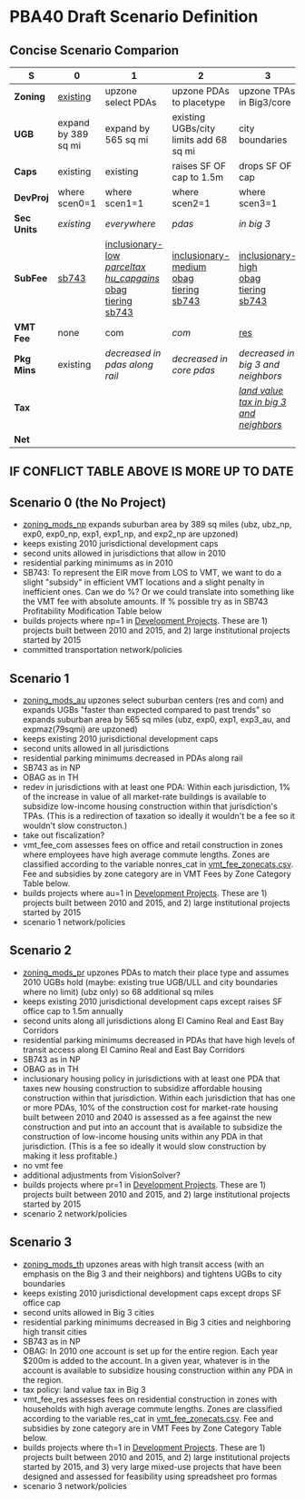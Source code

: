 # PBA40 Draft Scenario Definition

## Concise Scenario Comparion

   S    |             0             |             1             |             2             |            3
------- | ------------------------- | ------------------------- | ------------------------- | -------------------------          
**Zoning** | [existing](https://github.com/MetropolitanTransportationCommission/bayarea_urbansim/blob/master/data/zoning_mods_0.csv) | upzone select PDAs        | upzone PDAs to placetype  | upzone TPAs in Big3/core
**UGB** | expand by 389 sq mi | expand by 565 sq mi | existing UGBs/city limits add 68 sq mi | city boundaries 
**Caps** | existing | existing | raises SF OF cap to 1.5m | drops SF OF cap 
**DevProj** | where scen0=1 | where scen1=1 | where scen2=1 | where scen3=1                         
**Sec Units** | *existing* | *everywhere* | *pdas* | *in big 3*
**SubFee** | [sb743](accounts_pba40.md#sb743) | [inclusionary-low](accounts_pba40.md#inclusionary-zoning-low) <br> [*parceltax*](accounts_pba40.md#parcel-tax) <br> [*hu_capgains*](accounts_pba40.md#housing-capital-gains-tax) <br> [obag](accounts_pba40.md#obag) <br> [tiering](accounts_pba40.md#ceqa-tiering) <br> [sb743](accounts_pba40.md#sb743) | [inclusionary-medium](accounts_pba40.md#inclusionary-zoning-medium) <br> [obag](accounts_pba40.md#obag) <br>  [tiering](accounts_pba40.md#ceqa-tiering) <br> [sb743](accounts_pba40.md#sb743) | [inclusionary-high](accounts_pba40.md#inclusionary-zoning-high) <br> [obag](accounts_pba40.md#obag) <br> [tiering](accounts_pba40.md#ceqa-tiering) <br> [sb743](accounts_pba40.md#sb743) 
**VMT Fee** | none | com | *com* | [res](accounts_pba40.md#vmt-fees)
**Pkg Mins** | existing | *decreased in pdas along rail* | *decreased in core pdas* | *decreased in big 3 and neighbors*
**Tax** |  |  | | [*land value tax in big 3 and neighbors*](accounts_pba40.md#obag)                         
**Net** |                           |                           |                           |                         
                         
                         

## IF CONFLICT TABLE ABOVE IS MORE UP TO DATE

## Scenario 0 (the No Project)

* [zoning_mods_np](https://github.com/MetropolitanTransportationCommission/bayarea_urbansim/blob/master/data/zoning_mods_np.csv) expands suburban area by 389 sq miles (ubz, ubz_np, exp0, exp0_np, exp1, exp1_np, and exp2_np are upzoned)
* keeps existing 2010 jurisdictional development caps
* second units allowed in jurisdictions that allow in 2010
* residential parking minimums as in 2010
* SB743: To represent the EIR move from LOS to VMT, we want to do a slight "subsidy" in efficient VMT locations and a slight penalty in inefficient ones. Can we do %? Or we could translate into something like the VMT fee with absolute amounts. If % possible try as in SB743 Profitability Modification Table below
* builds projects where np=1 in [Development Projects](https://github.com/MetropolitanTransportationCommission/bayarea_urbansim/blob/master/data/development_projects.csv). These are 1) projects built between 2010 and 2015, and 2) large institutional projects started by 2015
* committed transportation network/policies

## Scenario 1

* [zoning_mods_au](https://github.com/MetropolitanTransportationCommission/bayarea_urbansim/blob/master/data/zoning_mods_au.csv) upzones select suburban centers (res and com) and expands UGBs "faster than expected compared to past trends" so expands suburban area by 565 sq miles  (ubz, exp0, exp1, exp3_au, and expmaz(79sqmi) are upzoned)
* keeps existing 2010 jurisdictional development caps
* second units allowed in all jurisdictions
* residential parking minimums decreased in PDAs along rail
* SB743 as in NP
* OBAG as in TH
* redev in jurisdictions with at least one PDA: Within each jurisdiction, 1% of the increase in value of all market-rate buildings is available to subsidize low-income housing construction within that jurisdiction's TPAs. (This is a redirection of taxation so ideally it wouldn't be a fee so it wouldn't slow constructon.)
* take out fiscalization?
* vmt_fee_com assesses fees on office and retail construction in zones where employees have high average commute lengths. Zones are classified according to the variable nonres_cat in [vmt_fee_zonecats.csv](https://github.com/MetropolitanTransportationCommission/bayarea_urbansim/blob/master/data/vmt_fee_zonecats.csv). Fee and subsidies by zone category are in VMT Fees by Zone Category Table below.
* builds projects where au=1 in [Development Projects](https://github.com/MetropolitanTransportationCommission/bayarea_urbansim/blob/master/data/development_projects.csv). These are 1) projects built between 2010 and 2015, and 2) large institutional projects started by 2015
* scenario 1 network/policies


## Scenario 2

* [zoning_mods_pr](https://github.com/MetropolitanTransportationCommission/bayarea_urbansim/blob/master/data/zoning_mods_pr.csv) upzones PDAs to match their place type and assumes 2010 UGBs hold (maybe: existing true UGB/ULL and city boundaries where no limit) (ubz only) so 68 additional sq miles
* keeps existing 2010 jurisdictional development caps except raises SF office cap to 1.5m annually
* second units along all jurisdictions along El Camino Real and East Bay Corridors
* residential parking minimums decreased in PDAs that have high levels of transit access along El Camino Real and East Bay Corridors
* SB743 as in NP
* OBAG as in TH
* inclusionary housing policy in jurisdictions with at least one PDA that taxes new housing construction to subsidize affordable housing construction within that jurisdiction. Within each jurisdiction that has one or more PDAs, 10% of the construction cost for market-rate housing built between 2010 and 2040 is assessed as a fee against the new construction and put into an account that is available to subsidize the construction of low-income housing units within any PDA in that jurisdiction. (This is a fee so ideally it would slow construction by making it less profitable.)
* no vmt fee
* additional adjustments from VisionSolver?
* builds projects where pr=1 in [Development Projects](https://github.com/MetropolitanTransportationCommission/bayarea_urbansim/blob/master/data/development_projects.csv). These are 1) projects built between 2010 and 2015, and 2) large institutional projects started by 2015 
* scenario 2 network/policies


## Scenario 3

* [zoning_mods_th](https://github.com/MetropolitanTransportationCommission/bayarea_urbansim/blob/master/data/zoning_mods_th.csv) upzones areas with high transit access (with an emphasis on the Big 3 and their neighbors) and tightens UGBs to city boundaries
* keeps existing 2010 jurisdictional development caps except drops SF office cap
* second units allowed in Big 3 cities
* residential parking minimums decreased in Big 3 cities and neighboring high transit cities 
* SB743 as in NP
* OBAG: In 2010 one account is set up for the entire region. Each year $200m is added to the account. In a given year, whatever is in the account is available to subsidize housing construction within any PDA in the region.
* tax policy: land value tax in Big 3
* vmt_fee_res assesses fees on residential construction in zones with households with high average commute lengths. Zones are classified according to the variable res_cat in [vmt_fee_zonecats.csv](https://github.com/MetropolitanTransportationCommission/bayarea_urbansim/blob/master/data/vmt_fee_zonecats.csv). Fee and subsidies by zone category are in VMT Fees by Zone Category Table below.
* builds projects where th=1 in [Development Projects](https://github.com/MetropolitanTransportationCommission/bayarea_urbansim/blob/master/data/development_projects.csv). These are 1) projects built between 2010 and 2015, and 2) large institutional projects started by 2015, and 3) very large mixed-use projects that have been designed and assessed for feasibility using spreadsheet pro formas 
* scenario 3 network/policies

